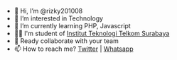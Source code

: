 - 👋 Hi, I’m @rizky201008
- 👀 I’m interested in Technology
- 🌱 I’m currently learning PHP, Javascript
- 👨‍💼 I'm student of <a href="https://ittelkom-sby.ac.id">Institut Teknologi Telkom Surabaya</a>
- 🤝 Ready collaborate with your team
- 📫 How to reach me? <a href="https://twitter.com/rizkyagungpray1">Twitter</a> | <a href="https://wa.me/081232435871">Whatsapp</a>

<!---
rizky201008/rizky201008 is a ✨ special ✨ repository because its `README.md` (this file) appears on your GitHub profile.
You can click the Preview link to take a look at your changes
--->
